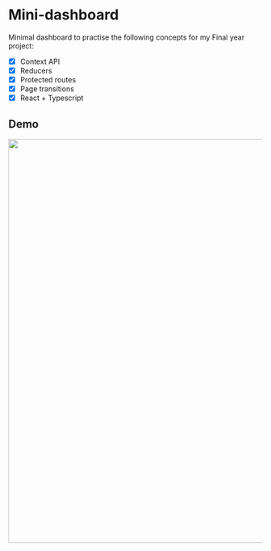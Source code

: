 # Mini-dashboard

Minimal dashboard to practise the following concepts for my Final year project:

- [x] Context API
- [x] Reducers
- [x] Protected routes
- [x] Page transitions
- [x] React + Typescript

## Demo
<img src="./demo/mini-dashboard demo.gif" width="800" />